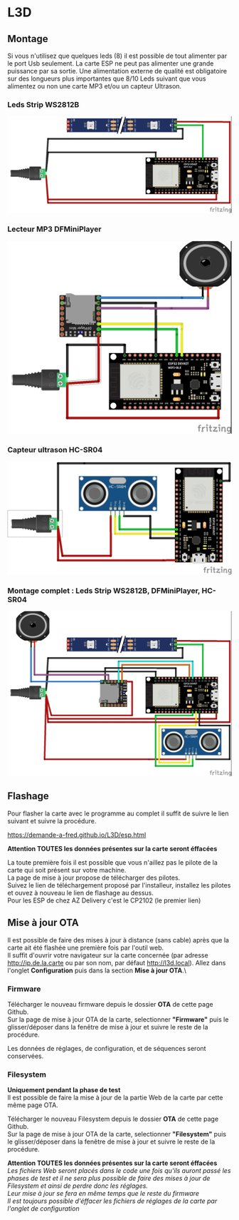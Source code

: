 # L3D


## Montage

Si vous n'utilisez que quelques leds (8) il est possible de tout alimenter par le port Usb seulement.
La carte ESP ne peut pas alimenter une grande puissance par sa sortie.
Une alimentation externe de qualité est obligatoire sur des longueurs plus importantes que 8/10 Leds suivant que vous alimentez ou non une carte MP3 et/ou un capteur Ultrason.

### Leds Strip WS2812B
![alt](Img/Leds.jpg)
### Lecteur MP3 DFMiniPlayer
![alt](Img/mp3_bb.jpg)
### Capteur ultrason HC-SR04
![alt](Img/hc-sr04_bb.jpg)
### Montage complet : Leds Strip WS2812B, DFMiniPlayer, HC-SR04
![alt](Img/all_bb.jpg)

## Flashage

Pour flasher la carte avec le programme au complet il suffit de suivre le lien suivant et suivre la procédure. 

https://demande-a-fred.github.io/L3D/esp.html

**Attention TOUTES les données présentes sur la carte seront éffacées**

La toute première fois il est possible que vous n'aillez pas le pilote de la carte qui soit présent sur votre machine.\
La page de mise à jour propose de télécharger des pilotes.\
Suivez le lien de téléchargement proposé par l'installeur, installez les pilotes et ouvez à nouveau le lien de flashage au dessus.\
Pour les ESP de chez AZ Delivery c'est le CP2102 (le premier lien)


## Mise à jour OTA

Il est possible de faire des mises à jour à distance (sans cable) après que la carte ait été flashée une première fois par l'outil web.\
Il suffit d'ouvrir votre navigateur sur la carte concernée (par adresse http://ip.de.la.carte ou par son nom, par défaut http://l3d.local). Allez dans l'onglet **Configuration** puis dans la section **Mise à jour OTA**.\


   
### Firmware

Télécharger le nouveau firmware depuis le dossier **OTA** de cette page Github.\
Sur la page de mise à jour OTA de la carte, selectionner **"Firmware"** puis le glisser/déposer dans la fenêtre de mise à jour et suivre le reste de la procédure.

Les données de réglages, de configuration, et de séquences seront conservées.



### Filesystem
**Uniquement pendant la phase de test**\
Il est possible de faire la mise à jour de la partie Web de la carte par cette même page OTA.

Télécharger le nouveau Filesystem depuis le dossier **OTA** de cette page Github.\
Sur la page de mise à jour OTA de la carte, selectionner **"Filesystem"** puis le glisser/déposer dans la fenêtre de mise à jour et suivre le reste de la procédure.

**Attention TOUTES les données présentes sur la carte seront éffacées**\
*Les fichiers Web seront placés dans le code une fois qu'ils auront passé les phases de test et il ne sera plus possible de faire des mises à jour de Filesystem et ainsi de perdre donc les réglages.\
Leur mise à jour se fera en même temps que le reste du firmware\
Il est toujours possible d'éffacer les fichiers de réglages de la carte par l'onglet de configuration*
